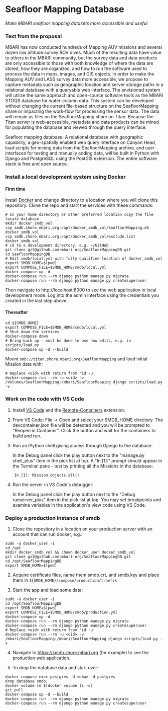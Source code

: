 # Seafloor Mapping Database

*Make MBARI seafloor mapping datasets more accessible and useful*

### Text from the proposal

MBARI has now conducted hundreds of Mapping AUV missions and several dozen 
low altitude survey ROV dives. Much of the resulting data have value to others 
in the MBARI community, but the survey data and data products are only 
accessible to those with both knowledge of where the data are stored, how they 
are organized, and how to run the software used to process the data in maps, 
images, and GIS objects. In order to make the Mapping AUV and LASS survey data 
more accessible, we propose to capture metadata such as geographic location and 
server storage paths in a relational database with a queryable web interface. 
The envisioned system will utilize the same approach and open-source software 
tools as the MBARI STOQS database for water-column data. This system can be 
developed without changing the current file-based structure on the 
SeafloorMapping share or impacting the work-flow for processing the sensor 
data. The data will remain as files on the SeafloorMapping share on Titan. 
Because the Titan server is web-accessible, metadata and data products can be 
mined for populating the database and viewed through the query interface.

Seafloor mapping database: A relational database with geographic capability,
a geo-spatially enabled web query interface on Canyon Head, load scripts for
mining data from the SeafloorMapping archive, and user interfaces for testing
and manually adding data, will be built in Python with Django and PostgreSQL
using the PostGIS extension. The entire software stack is free and open source.

### Install a local development system using Docker

#### First time
Install [Docker](https://docker.io) and change directory to a location where 
you will clone this repository. Clone the repo and start the services with
these commands:

```
# In your home directory or other preferred location copy the file locate database
mkdir docker_smdb_vol
scp smdb.shore.mbari.org:/opt/docker_smdb_vol/SeafloorMapping.db docker_smdb_vol
scp smdb.shore.mbari.org:/opt/docker_smdb_vol/exclude.list docker_smdb_vol
# cd to a development directory, e.g. ~/GitHub
git clone git@github.com:mbari-org/SeafloorMappingDB.git
cd SeafloorMappingDB
# Edit smdb/local.yml with fully qualified location of docker_smdb_vol
export SMDB_HOME=$(pwd)
export COMPOSE_FILE=$SMDB_HOME/smdb/local.yml
docker-compose up -d
docker-compose run --rm django python manage.py migrate
docker-compose run --rm django python manage.py createsuperuser
```

Then navigate to http://localhost:8000 to see the web application in local 
development mode.  Log into the admin interface using the credentials you
created in the last step above.

#### Thereafter

```
cd ${SMDB_HOME}
export COMPOSE_FILE=$SMDB_HOME/smdb/local.yml
# Shut down the services
docker-compose down
# Bring back up - must be done to use new edits, e.g. in scripts/load.py
docker-compose up -d --build
```

Mount `smb://titan.shore.mbari.org/SeafloorMapping` and load initial Mission data with:
```
# Replace <uid> with return from 'id -u'
docker-compose run --rm -u <uid> -v /Volumes/SeafloorMapping:/mbari/SeafloorMapping django scripts/load.py -v
```

### Work on the code with VS Code

1. Install [VS Code](https://code.visualstudio.com/download) and the
[Remote-Containers](https://marketplace.visualstudio.com/items?itemName=ms-vscode-remote.remote-containers)
extension.

2. From VS Code: File -> Open and select your SMDB_HOME directory. The devcontainer.json
file will be detected and you will be prompted to "Reopen in Container". Click the button
and wait for the containers to build and run.

3. Run an IPython shell giving access through Django to the database:

    In the Debug panel click the play button next to the "manage.py shell_plus" item in the pick list at top.
    A "In [1]:" prompt should appear in the Terminal pane - test by printing all the Missions in the database:
```
    In [1]: Mission.objects.all()
```

4. Run the server in VS Code's debugger:

    In the Debug panel click the play button next to the "Debug runserver_plus" item in the pick list at top.
    You may set breakpoints and examine variables in the application's view code using VS Code.


### Deploy a production instance of smdb

1. Clone the repository in a location on your production server with an account that can run docker, e.g.:

```
sudo -u docker_user -i
cd /opt
mkdir docker_smdb_vol && chown docker_user docker_smdb_vol
git clone git@github.com:mbari-org/SeafloorMappingDB.git
cd /opt/SeafloorMappingDB
export SMDB_HOME=$(pwd)
```

2. Acquire certificate files, name them smdb.crt, and smdb.key and place them in `${SMDB_HOME}/compose/production/traefik`

3. Start the app and load some data:

```
sudo -u docker_user -i
cd /opt/SeafloorMappingDB
export SMDB_HOME=$(pwd)
export COMPOSE_FILE=$SMDB_HOME/smdb/production.yml
docker-compose up -d
docker-compose run --rm django python manage.py migrate
docker-compose run --rm django python manage.py createsuperuser
# Replace <uid> with return from 'id -u'
docker-compose run --rm -u <uid> -v /mbari/SeafloorMapping:/mbari/SeafloorMapping django scripts/load.py -v
```

4. Navigate to https://smdb.shore.mbari.org (for example) to see the production web application.

5. To drop the database data and start over:
```
docker-compose exec postgres -U <dba> -d postgres
drop database smdb;
docker volume rm $(docker volume ls -q)
git pull
docker-compose up -d --build
docker-compose run --rm django python manage.py migrate
docker-compose run --rm django python manage.py createsuperuser
```

